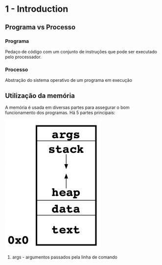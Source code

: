 # 1 - Introduction

## Programa vs Processo

### Programa

Pedaço de código com um conjunto de instruções que pode ser executado pelo processador.

### Processo

Abstração do sistema operativo de um programa em execução

## Utilização da memória

A memória é usada em diversas partes para assegurar o bom funcionamento dos programas. Há 5 partes principais:

<img    align = "center"
        src = "..//Images//MemoryParts.png"
        alt = "memory parts"
        title = "memory parts"
/>

1. args - argumentos passados pela linha de comando